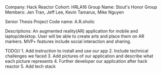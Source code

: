 Company:        Hack Reactor
Cohort:         HRLA16
Group Name:     Stout's Honor
Group Members:  Jen Tran, 
                Jeff Lee, 
                Kevin Tamarus, 
                Mike Nguyen

Senior Thesis Project
Code name: A.R.oholic

Descriptions: An augmented reality(AR) application for mobile and laptop/desktop. User will be able to create arts and place them on
AR markers. MVP+ features include social interaction and sharing.

TODO// 1. Add instruction to install and use our app
       2. Include technical challenges we faced
       3. Add pictures of our application and describe what each picture       represents
       4. Further developer our application after hack reactor
       5. Add tech stack
   

